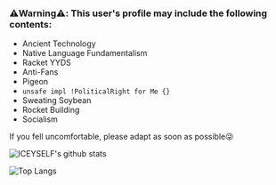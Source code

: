 ### ⚠️Warning⚠️: This user's profile may include the following contents:
 - Ancient Technology
 - Native Language Fundamentalism
 - Racket YYDS
 - Anti-Fans
 - Pigeon
 - `unsafe impl !PoliticalRight for Me {}`
 - Sweating Soybean
 - Rocket Building
 - Socialism

If you fell uncomfortable, please adapt as soon as possible😜

![ICEYSELF's github stats](https://github-readme-stats-one-bice.vercel.app/api?username=ICEYSELF&show_icons=true&include_all_commits=true&role=OWNER,ORGANIZATION_MEMBER)

![Top Langs](https://github-readme-stats-one-bice.vercel.app/api/top-langs/?username=ICEYSELF&langs_count=10&layout=compact&role=OWNER,ORGANIZATION_MEMBER)

<!--
**ICEYSELF/ICEYSELF** is a ✨ _special_ ✨ repository because its `README.md` (this file) appears on your GitHub profile.

Here are some ideas to get you started:

- 🔭 I’m currently working on ...
- 🌱 I’m currently learning ...
- 👯 I’m looking to collaborate on ...
- 🤔 I’m looking for help with ...
- 💬 Ask me about ...
- 📫 How to reach me: ...
- 😄 Pronouns: ...
- ⚡ Fun fact: ...
-->
